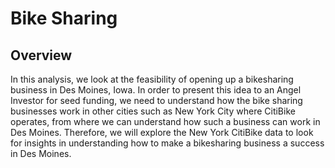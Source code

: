 # Bike Sharing

## Overview 
In this analysis, we look at the feasibility of opening up a bikesharing business in Des Moines, Iowa. In order to present this idea to an Angel Investor for seed funding, we need to understand how the bike sharing businesses work in other cities such as New York City where CitiBike operates, from where we can understand how such a business can work in Des Moines. Therefore, we will explore the New York CitiBike data to look for insights in understanding how to make a bikesharing business a success in Des Moines. 
